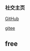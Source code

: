 ### 社交主页

  [GitHub](https://github.com/ACodeHX)
  
  [gitee](https://gitee.com/ACodeHX)

  
## free

